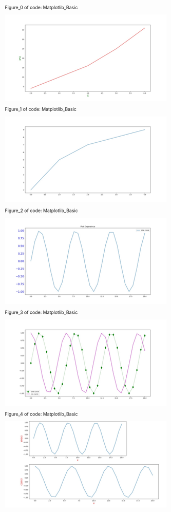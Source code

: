Figure_0 of code: Matplotlib_Basic

![](plot_img/Figure_0.jpeg)

Figure_1 of code: Matplotlib_Basic

![](plot_img/Figure_1.jpeg)

Figure_2 of code: Matplotlib_Basic

![](plot_img/Figure_2.jpeg)

Figure_3 of code: Matplotlib_Basic

![](plot_img/Figure_3.jpeg)

Figure_4 of code: Matplotlib_Basic

![](plot_img/Figure_4.jpeg)
